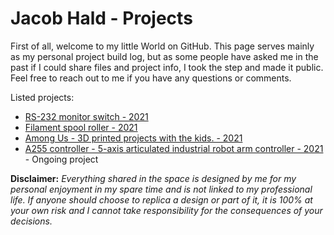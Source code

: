 # Jacob Hald - Projects
First of all, welcome to my little World on GitHub. This page serves mainly as my personal project build log, but as some people have asked me in the past if I could share files and project info, I took the step and made it public. Feel free to reach out to me if you have any questions or comments.    
        
  Listed projects:
  
  * [RS-232 monitor switch - 2021](https://haldinc.github.io/RS-232-monitor/)
  * [Filament spool roller - 2021](https://haldinc.github.io/Filament%20roller%202021/Filament_roller)
  * [Among Us - 3D printed projects with the kids. - 2021](https://haldinc.github.io/AmongUs_2021/AmongUs2021)
  * [A255 controller - 5-axis articulated industrial robot arm controller - 2021](https://haldinc.github.io/CRS-A255-controller/)   -  Ongoing project

  

**Disclaimer:** *Everything shared in the space is designed by me for my personal enjoyment in my spare time and is not linked to my professional life. If anyone should choose to replica a design or part of it, it is 100% at your own risk and I cannot take responsibility for the consequences of your decisions.*  
  
